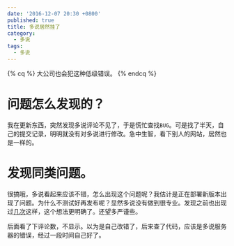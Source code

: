 ```yaml
---
date: '2016-12-07 20:30 +0800'
published: true
title: 多说居然挂了
category:
  - 多说
tags:
  - 多说
---
```

{% cq %} 大公司也会犯这种低级错误。 {% endcq %}

# 问题怎么发现的？

我在更新东西，突然发现多说评论不见了，于是慌忙查找`BUG`。可是找了半天，自己的提交记录，明明就没有对多说进行修改。急中生智，看下别人的网站，居然也是一样的。

# 发现同类问题。

很搞哦，多说看起来应该不错，怎么出现这个问题呢？我估计是正在部署新版本出现了问题。为什么不测试好再发布呢？显然多说没有做到很专业。发现之前也出现过[几次](https://www.v2ex.com/t/162541)这样，这个想法更明确了。还望多严谨些。

后面看了下评论数，不显示。以为是自己改错了，后来查了代码，应该是多说服务器的错误，经过一段时间自己好了。
